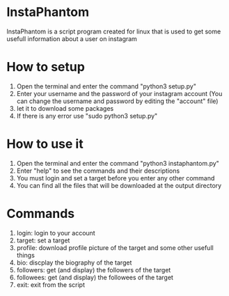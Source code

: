 # InstaPhantom
InstaPhantom is a script program created for linux that is used to get some usefull information about a user on instagram

# How to setup
1) Open the terminal and enter the command "python3 setup.py"
2) Enter your username and the password of your instagram account (You can change the username and password by editing the "account" file)
3) let it to download some packages
4) If there is any error use "sudo python3 setup.py"

# How to use it
1) Open the terminal and enter the command "python3 instaphantom.py"
2) Enter "help" to see the commands and their descriptions
3) You must login and set a target before you enter any other command
4) You can find all the files that will be downloaded at the output directory 

# Commands
1) login: login to your account
2) target: set a target
3) profile: download profile picture of the target and some other usefull things
4) bio: discplay the biography of the target
5) followers: get (and display) the followers of the target
6) followees: get (and display) the followees of the target
7) exit: exit from the script
